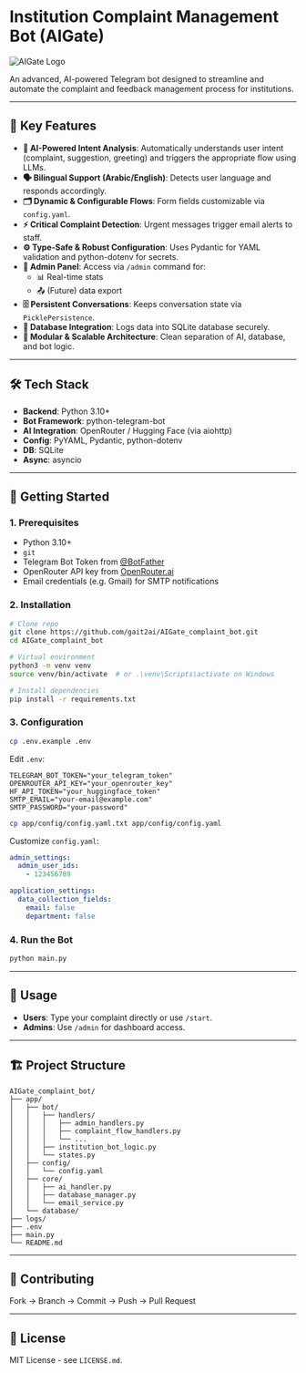 # Institution Complaint Management Bot (AIGate)

![AIGate Logo](https://user-images.githubusercontent.com/your-username/your-repo/assets/logo_135.png)

An advanced, AI-powered Telegram bot designed to streamline and automate the complaint and feedback management process for institutions.

---

## 🌟 Key Features

- **🧠 AI-Powered Intent Analysis**: Automatically understands user intent (complaint, suggestion, greeting) and triggers the appropriate flow using LLMs.
- **🗣️ Bilingual Support (Arabic/English)**: Detects user language and responds accordingly.
- **🗂️ Dynamic & Configurable Flows**: Form fields customizable via `config.yaml`.
- **⚡ Critical Complaint Detection**: Urgent messages trigger email alerts to staff.
- **⚙️ Type-Safe & Robust Configuration**: Uses Pydantic for YAML validation and python-dotenv for secrets.
- **🔐 Admin Panel**: Access via `/admin` command for:
  - 📊 Real-time stats
  - 📤 (Future) data export
- **🗄️ Persistent Conversations**: Keeps conversation state via `PicklePersistence`.
- **📝 Database Integration**: Logs data into SQLite database securely.
- **🧩 Modular & Scalable Architecture**: Clean separation of AI, database, and bot logic.

---

## 🛠️ Tech Stack

- **Backend**: Python 3.10+
- **Bot Framework**: python-telegram-bot
- **AI Integration**: OpenRouter / Hugging Face (via aiohttp)
- **Config**: PyYAML, Pydantic, python-dotenv
- **DB**: SQLite
- **Async**: asyncio

---

## 🚀 Getting Started

### 1. Prerequisites

- Python 3.10+
- `git`
- Telegram Bot Token from [@BotFather](https://t.me/BotFather)
- OpenRouter API key from [OpenRouter.ai](https://openrouter.ai/)
- Email credentials (e.g. Gmail) for SMTP notifications

### 2. Installation

```bash
# Clone repo
git clone https://github.com/gait2ai/AIGate_complaint_bot.git
cd AIGate_complaint_bot

# Virtual environment
python3 -m venv venv
source venv/bin/activate  # or .\venv\Scripts\activate on Windows

# Install dependencies
pip install -r requirements.txt
```

### 3. Configuration

```bash
cp .env.example .env
```

Edit `.env`:

```env
TELEGRAM_BOT_TOKEN="your_telegram_token"
OPENROUTER_API_KEY="your_openrouter_key"
HF_API_TOKEN="your_huggingface_token"
SMTP_EMAIL="your-email@example.com"
SMTP_PASSWORD="your-password"
```

```bash
cp app/config/config.yaml.txt app/config/config.yaml
```

Customize `config.yaml`:

```yaml
admin_settings:
  admin_user_ids:
    - 123456789

application_settings:
  data_collection_fields:
    email: false
    department: false
```

### 4. Run the Bot

```bash
python main.py
```

---

## 🤖 Usage

- **Users**: Type your complaint directly or use `/start`.
- **Admins**: Use `/admin` for dashboard access.

---

## 🏗️ Project Structure

```
AIGate_complaint_bot/
├── app/
│   ├── bot/
│   │   ├── handlers/
│   │   │   ├── admin_handlers.py
│   │   │   ├── complaint_flow_handlers.py
│   │   │   └── ...
│   │   ├── institution_bot_logic.py
│   │   └── states.py
│   ├── config/
│   │   └── config.yaml
│   ├── core/
│   │   ├── ai_handler.py
│   │   ├── database_manager.py
│   │   └── email_service.py
│   └── database/
├── logs/
├── .env
├── main.py
└── README.md
```

---

## 🤝 Contributing

Fork → Branch → Commit → Push → Pull Request

---

## 📄 License

MIT License - see `LICENSE.md`.